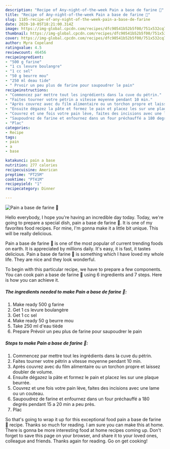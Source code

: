 ```yaml
---
description: "Recipe of Any-night-of-the-week Pain a base de farine 🍞"
title: "Recipe of Any-night-of-the-week Pain a base de farine 🍞"
slug: 1185-recipe-of-any-night-of-the-week-pain-a-base-de-farine
date: 2020-10-05T18:21:00.314Z
image: https://img-global.cpcdn.com/recipes/dfc90541b52b5f00/751x532cq70/pain-a-base-de-farine-🍞-photo-principale-de-la-recette.jpg
thumbnail: https://img-global.cpcdn.com/recipes/dfc90541b52b5f00/751x532cq70/pain-a-base-de-farine-🍞-photo-principale-de-la-recette.jpg
cover: https://img-global.cpcdn.com/recipes/dfc90541b52b5f00/751x532cq70/pain-a-base-de-farine-🍞-photo-principale-de-la-recette.jpg
author: Myra Copeland
ratingvalue: 4.5
reviewcount: 46456
recipeingredient:
- "500 g farine"
- "1 cs levure boulangre"
- "1 cc sel"
- "50 g beurre mou"
- "250 ml deau tide"
- " Prvoir un peu plus de farine pour saupoudrer le pain"
recipeinstructions:
- "Commencez par mettre tout les ingrédients dans la cuve du pétrin."
- "Faites tourner votre pétrin a vitesse moyenne pendant 10 min."
- "Après couvrez avec du film alimentaire ou un torchon propre et laissez doubler de volume."
- "Ensuite dégazez la pâte et formez le pain et placez les sur une plaque beurrée."
- "Couvrez et une fois votre pain lève, faites des incisions avec une lame ou un couteau."
- "Saupoudrez de farine et enfournez dans un four préchauffé a 180 degrés pendant 15 a 20 min a peu près."
- "Plac"
categories:
- Recipe
tags:
- pain
- a
- base

katakunci: pain a base 
nutrition: 277 calories
recipecuisine: American
preptime: "PT25M"
cooktime: "PT41M"
recipeyield: "1"
recipecategory: Dinner

---
```



![Pain a base de farine 🍞](https://img-global.cpcdn.com/recipes/dfc90541b52b5f00/751x532cq70/pain-a-base-de-farine-🍞-photo-principale-de-la-recette.jpg)

Hello everybody, I hope you're having an incredible day today. Today, we're going to prepare a special dish, pain a base de farine 🍞. It is one of my favorites food recipes. For mine, I'm gonna make it a little bit unique. This will be really delicious.

Pain a base de farine 🍞 is one of the most popular of current trending foods on earth. It is appreciated by millions daily. It's easy, it is fast, it tastes delicious. Pain a base de farine 🍞 is something which I have loved my whole life. They are nice and they look wonderful.




To begin with this particular recipe, we have to prepare a few components. You can cook pain a base de farine 🍞 using 6 ingredients and 7 steps. Here is how you can achieve it.

<!--inarticleads1-->

##### The ingredients needed to make Pain a base de farine 🍞:

1. Make ready 500 g farine
1. Get 1 cs levure boulangère
1. Get 1 cc sel
1. Make ready 50 g beurre mou
1. Take 250 ml d&#39;eau tiède
1. Prepare  Prévoir un peu plus de farine pour saupoudrer le pain




<!--inarticleads2-->

##### Steps to make Pain a base de farine 🍞:

1. Commencez par mettre tout les ingrédients dans la cuve du pétrin.
1. Faites tourner votre pétrin a vitesse moyenne pendant 10 min.
1. Après couvrez avec du film alimentaire ou un torchon propre et laissez doubler de volume.
1. Ensuite dégazez la pâte et formez le pain et placez les sur une plaque beurrée.
1. Couvrez et une fois votre pain lève, faites des incisions avec une lame ou un couteau.
1. Saupoudrez de farine et enfournez dans un four préchauffé a 180 degrés pendant 15 a 20 min a peu près.
1. Plac




So that's going to wrap it up for this exceptional food pain a base de farine 🍞 recipe. Thanks so much for reading. I am sure you can make this at home. There is gonna be more interesting food at home recipes coming up. Don't forget to save this page on your browser, and share it to your loved ones, colleague and friends. Thanks again for reading. Go on get cooking!

